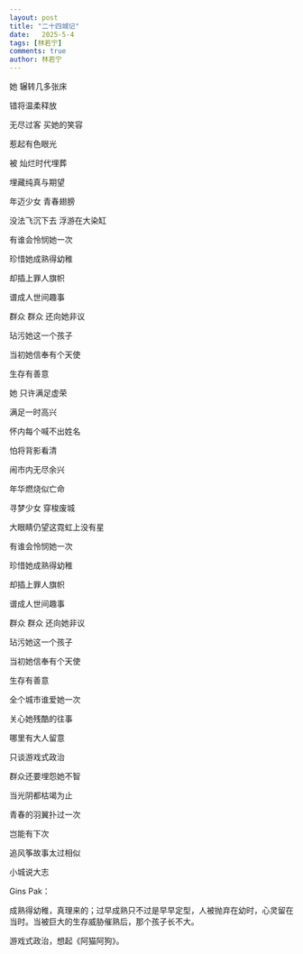 ```yaml
---
layout: post
title: "二十四城记"
date:   2025-5-4
tags: [林若宁]
comments: true
author: 林若宁
---
```


她 辗转几多张床

错将温柔释放

无尽过客 买她的笑容

惹起有色眼光

被 灿烂时代埋葬

埋藏纯真与期望

年迈少女 青春翅膀

没法飞沉下去 浮游在大染缸

有谁会怜悯她一次

珍惜她成熟得幼稚

却插上罪人旗帜

谱成人世间趣事

群众 群众 还向她非议

玷污她这一个孩子

当初她信奉有个天使

生存有善意

她 只许满足虚荣

满足一时高兴

怀内每个喊不出姓名

怕将背影看清

闹市内无尽余兴

年华燃烧似亡命

寻梦少女 穿梭废城

大眼睛仍望这霓虹上没有星

有谁会怜悯她一次

珍惜她成熟得幼稚

却插上罪人旗帜

谱成人世间趣事

群众 群众 还向她非议

玷污她这一个孩子

当初她信奉有个天使

生存有善意

全个城市谁爱她一次

关心她残酷的往事

哪里有大人留意

只谈游戏式政治

群众还要埋怨她不智

当光阴都枯竭为止

青春的羽翼扑过一次

岂能有下次

追风筝故事太过相似

小城说大志

Gins Pak：

成熟得幼稚，真理来的；过早成熟只不过是早早定型，人被抛弃在幼时，心灵留在当时。当被巨大的生存威胁催熟后，那个孩子长不大。

游戏式政治，想起《阿猫阿狗》。
